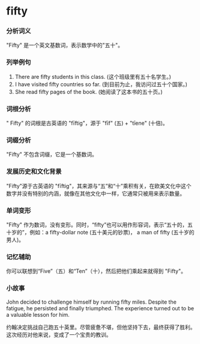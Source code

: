 # fifty

### 分析词义

  

"Fifty" 是一个英文基数词，表示数学中的"五十"。

  

### 列举例句

  

1.  There are fifty students in this class. (这个班级里有五十名学生。)
2.  I have visited fifty countries so far. (到目前为止，我访问过五十个国家。)
3.  She read fifty pages of the book. (她阅读了这本书的五十页。)

  

### 词根分析

  

" Fifty" 的词根是古英语的 "fīftig"，源于 "fīf" (五) + "tīene" (十倍)。

  

### 词缀分析

  

"Fifty" 不包含词缀，它是一个基数词。

  

### 发展历史和文化背景

  

"Fifty"源于古英语的 "fīftig"，其来源与“五”和“十”乘积有关，在欧美文化中这个数字并没有特别的内涵，就像在其他文化中一样，它通常只被用来表示数量。

  

### 单词变形

  

"Fifty" 作为数词，没有变形。同时，“fifty”也可以用作形容词，表示“五十的，五十岁的”，例如：a fifty-dollar note (五十美元的钞票)， a man of fifty (五十岁的男人)。

  

### 记忆辅助

  

你可以联想到“Five”（五）和“Ten”（十），然后把他们乘起来就得到 "Fifty"。

  

### 小故事

  

John decided to challenge himself by running fifty miles. Despite the fatigue, he persisted and finally triumphed. The experience turned out to be a valuable lesson for him.

  

约翰决定挑战自己跑五十英里。尽管疲惫不堪，但他坚持下去，最终获得了胜利。这次经历对他来说，变成了一个宝贵的教训。
